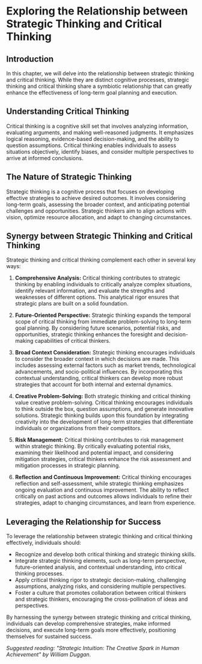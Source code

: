 Exploring the Relationship between Strategic Thinking and Critical Thinking
======================================================================================

Introduction
------------

In this chapter, we will delve into the relationship between strategic thinking and critical thinking. While they are distinct cognitive processes, strategic thinking and critical thinking share a symbiotic relationship that can greatly enhance the effectiveness of long-term goal planning and execution.

Understanding Critical Thinking
-------------------------------

Critical thinking is a cognitive skill set that involves analyzing information, evaluating arguments, and making well-reasoned judgments. It emphasizes logical reasoning, evidence-based decision-making, and the ability to question assumptions. Critical thinking enables individuals to assess situations objectively, identify biases, and consider multiple perspectives to arrive at informed conclusions.

The Nature of Strategic Thinking
--------------------------------

Strategic thinking is a cognitive process that focuses on developing effective strategies to achieve desired outcomes. It involves considering long-term goals, assessing the broader context, and anticipating potential challenges and opportunities. Strategic thinkers aim to align actions with vision, optimize resource allocation, and adapt to changing circumstances.

Synergy between Strategic Thinking and Critical Thinking
--------------------------------------------------------

Strategic thinking and critical thinking complement each other in several key ways:

1. **Comprehensive Analysis:** Critical thinking contributes to strategic thinking by enabling individuals to critically analyze complex situations, identify relevant information, and evaluate the strengths and weaknesses of different options. This analytical rigor ensures that strategic plans are built on a solid foundation.

2. **Future-Oriented Perspective:** Strategic thinking expands the temporal scope of critical thinking from immediate problem-solving to long-term goal planning. By considering future scenarios, potential risks, and opportunities, strategic thinking enhances the foresight and decision-making capabilities of critical thinkers.

3. **Broad Context Consideration:** Strategic thinking encourages individuals to consider the broader context in which decisions are made. This includes assessing external factors such as market trends, technological advancements, and socio-political influences. By incorporating this contextual understanding, critical thinkers can develop more robust strategies that account for both internal and external dynamics.

4. **Creative Problem-Solving:** Both strategic thinking and critical thinking value creative problem-solving. Critical thinking encourages individuals to think outside the box, question assumptions, and generate innovative solutions. Strategic thinking builds upon this foundation by integrating creativity into the development of long-term strategies that differentiate individuals or organizations from their competitors.

5. **Risk Management:** Critical thinking contributes to risk management within strategic thinking. By critically evaluating potential risks, examining their likelihood and potential impact, and considering mitigation strategies, critical thinkers enhance the risk assessment and mitigation processes in strategic planning.

6. **Reflection and Continuous Improvement:** Critical thinking encourages reflection and self-assessment, while strategic thinking emphasizes ongoing evaluation and continuous improvement. The ability to reflect critically on past actions and outcomes allows individuals to refine their strategies, adapt to changing circumstances, and learn from experience.

Leveraging the Relationship for Success
---------------------------------------

To leverage the relationship between strategic thinking and critical thinking effectively, individuals should:

* Recognize and develop both critical thinking and strategic thinking skills.
* Integrate strategic thinking elements, such as long-term perspective, future-oriented analysis, and contextual understanding, into critical thinking processes.
* Apply critical thinking rigor to strategic decision-making, challenging assumptions, analyzing risks, and considering multiple perspectives.
* Foster a culture that promotes collaboration between critical thinkers and strategic thinkers, encouraging the cross-pollination of ideas and perspectives.

By harnessing the synergy between strategic thinking and critical thinking, individuals can develop comprehensive strategies, make informed decisions, and execute long-term goals more effectively, positioning themselves for sustained success.

*Suggested reading: "Strategic Intuition: The Creative Spark in Human Achievement" by William Duggan.*
